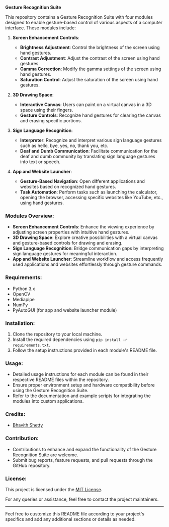 **Gesture Recognition Suite**

This repository contains a Gesture Recognition Suite with four modules designed to enable gesture-based control of various aspects of a computer interface. These modules include:

1. **Screen Enhancement Controls**:
   - **Brightness Adjustment**: Control the brightness of the screen using hand gestures.
   - **Contrast Adjustment**: Adjust the contrast of the screen using hand gestures.
   - **Gamma Correction**: Modify the gamma settings of the screen using hand gestures.
   - **Saturation Control**: Adjust the saturation of the screen using hand gestures.

2. **3D Drawing Space**:
   - **Interactive Canvas**: Users can paint on a virtual canvas in a 3D space using their fingers.
   - **Gesture Controls**: Recognize hand gestures for clearing the canvas and erasing specific portions.

3. **Sign Language Recognition**:
   - **Interpreter**: Recognize and interpret various sign language gestures such as hello, bye, yes, no, thank you, etc.
   - **Deaf and Dumb Communication**: Facilitate communication for the deaf and dumb community by translating sign language gestures into text or speech.

4. **App and Website Launcher**:
   - **Gesture-Based Navigation**: Open different applications and websites based on recognized hand gestures.
   - **Task Automation**: Perform tasks such as launching the calculator, opening the browser, accessing specific websites like YouTube, etc., using hand gestures.

### Modules Overview:

- **Screen Enhancement Controls**: Enhance the viewing experience by adjusting screen properties with intuitive hand gestures.
- **3D Drawing Space**: Explore creative possibilities with a virtual canvas and gesture-based controls for drawing and erasing.
- **Sign Language Recognition**: Bridge communication gaps by interpreting sign language gestures for meaningful interaction.
- **App and Website Launcher**: Streamline workflow and access frequently used applications and websites effortlessly through gesture commands.

### Requirements:

- Python 3.x
- OpenCV
- Mediapipe
- NumPy
- PyAutoGUI (for app and website launcher module)

### Installation:

1. Clone the repository to your local machine.
2. Install the required dependencies using `pip install -r requirements.txt`.
3. Follow the setup instructions provided in each module's README file.

### Usage:

- Detailed usage instructions for each module can be found in their respective README files within the repository.
- Ensure proper environment setup and hardware compatibility before using the Gesture Recognition Suite.
- Refer to the documentation and example scripts for integrating the modules into custom applications.

### Credits:

- [Bhavith Shetty](https://github.com/Bhavith88)  

### Contribution:

- Contributions to enhance and expand the functionality of the Gesture Recognition Suite are welcome.
- Submit bug reports, feature requests, and pull requests through the GitHub repository.

### License:

This project is licensed under the [MIT License](LICENSE).

For any queries or assistance, feel free to contact the project maintainers.

---

Feel free to customize this README file according to your project's specifics and add any additional sections or details as needed.
